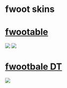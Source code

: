# fwoot skins
# [fwootable](https://www.mediafire.com/file/cgis2bfjbhxfw6c/fwootable_DT.osk/file) 
![](https://media.discordapp.net/attachments/1099617263423852556/1212844029671120928/screenshot001.jpg?ex=65f35006&is=65e0db06&hm=e867aca38521741719dbbe55a5538531ccc91608ecec1c818ce0dd1838b48357&=&format=webp&width=810&height=456) 
![](https://media.discordapp.net/attachments/1099617263423852556/1212844030677885039/screenshot004.jpg?ex=65f35006&is=65e0db06&hm=686c84e67f481f31ce888f0fc942b40ce29b020fba3607aa5c72da9d9b81db11&=&format=webp&width=810&height=456) 
# [fwootbale DT](https://www.mediafire.com/file/okep8w77wjtyki8/ReverseMix_v4.osk/file) 
![](https://cdn.discordapp.com/attachments/707468869727682593/1020048176289419314/screenshot437.png)
